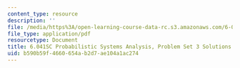 ```yaml
---
content_type: resource
description: ''
file: /media/https%3A/open-learning-course-data-rc.s3.amazonaws.com/6-041sc-probabilistic-systems-analysis-and-applied-probability-fall-2013/b590b59f4660654ab2d7ae104a1ac274_MIT6_041SCF13_assn03_sol.pdf
file_type: application/pdf
resourcetype: Document
title: 6.041SC Probabilistic Systems Analysis, Problem Set 3 Solutions
uid: b590b59f-4660-654a-b2d7-ae104a1ac274
---
```

